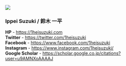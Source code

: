 ![](https://1heisuzuki.com/contents/about/works_20211129_1164w.jpg)

### Ippei Suzuki / 鈴木 一平
**HP** - https://1heisuzuki.com  
**Twitter** - https://twitter.com/1heisuzuki  
**Facebook** - https://www.facebook.com/1heisuzuki  
**Instagram** - https://www.instagram.com/1heisuzuki/  
**Google Scholar** - https://scholar.google.co.jp/citations?user=u9AMNXoAAAAJ

<!--
**1heisuzuki/1heisuzuki** is a ✨ _special_ ✨ repository because its `README.md` (this file) appears on your GitHub profile.

Here are some ideas to get you started:

- 🔭 I’m currently working on ...
- 🌱 I’m currently learning ...
- 👯 I’m looking to collaborate on ...
- 🤔 I’m looking for help with ...
- 💬 Ask me about ...
- 📫 How to reach me: ...
- 😄 Pronouns: ...
- ⚡ Fun fact: ...
-->
